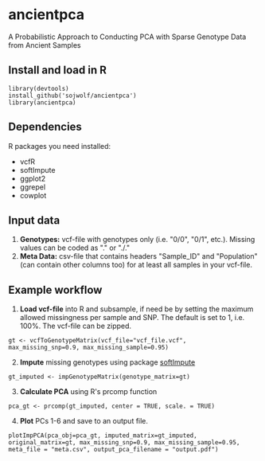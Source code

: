 # ancientpca
A Probabilistic Approach to Conducting PCA with Sparse Genotype Data from Ancient Samples

## Install and load in R

```
library(devtools)
install_github('sojwolf/ancientpca')
library(ancientpca)
```

## Dependencies

R packages you need installed:

- vcfR
- softImpute
- ggplot2
- ggrepel
- cowplot


## Input data

1. **Genotypes:** vcf-file with genotypes only (i.e. "0/0", "0/1", etc.). Missing values can be coded as "." or "./."
2. **Meta Data:** csv-file that contains headers "Sample_ID" and "Population" (can contain other columns too) for at least all samples in your vcf-file.


## Example workflow

1. **Load vcf-file** into R and subsample, if need be by setting the maximum allowed missingness per sample and SNP. The default is set to 1, i.e. 100%. The vcf-file can be zipped.

```
gt <- vcfToGenotypeMatrix(vcf_file="vcf_file.vcf", max_missing_snp=0.9, max_missing_sample=0.95)
```

2. **Impute** missing genotypes using package [softImpute](https://web.stanford.edu/~hastie/swData/softImpute/vignette.html)

```
gt_imputed <- impGenotypeMatrix(genotype_matrix=gt)
```

3. **Calculate PCA** using R's prcomp function

```
pca_gt <- prcomp(gt_imputed, center = TRUE, scale. = TRUE)
```

4. **Plot** PCs 1-6 and save to an output file.

```
plotImpPCA(pca_obj=pca_gt, imputed_matrix=gt_imputed, original_matrix=gt, max_missing_snp=0.9, max_missing_sample=0.95, meta_file = "meta.csv", output_pca_filename = "output.pdf")
```
